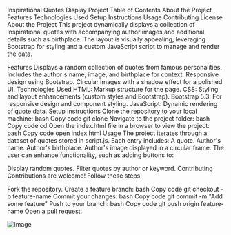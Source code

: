 Inspirational Quotes Display Project
Table of Contents
About the Project
Features
Technologies Used
Setup Instructions
Usage
Contributing
License
About the Project
This project dynamically displays a collection of inspirational quotes with accompanying author images and additional details such as birthplace. The layout is visually appealing, leveraging Bootstrap for styling and a custom JavaScript script to manage and render the data.

Features
Displays a random collection of quotes from famous personalities.
Includes the author's name, image, and birthplace for context.
Responsive design using Bootstrap.
Circular images with a shadow effect for a polished UI.
Technologies Used
HTML: Markup structure for the page.
CSS: Styling and layout enhancements (custom styles and Bootstrap).
Bootstrap 5.3: For responsive design and component styling.
JavaScript: Dynamic rendering of quote data.
Setup Instructions
Clone the repository to your local machine:
bash
Copy code
git clone <repository-url>
Navigate to the project folder:
bash
Copy code
cd <project-folder>
Open the index.html file in a browser to view the project:
bash
Copy code
open index.html
Usage
The project iterates through a dataset of quotes stored in script.js.
Each entry includes:
A quote.
Author's name.
Author's birthplace.
Author's image displayed in a circular frame.
The user can enhance functionality, such as adding buttons to:

Display random quotes.
Filter quotes by author or keyword.
Contributing
Contributions are welcome! Follow these steps:

Fork the repository.
Create a feature branch:
bash
Copy code
git checkout -b feature-name
Commit your changes:
bash
Copy code
git commit -m "Add some feature"
Push to your branch:
bash
Copy code
git push origin feature-name
Open a pull request.


![image](https://github.com/user-attachments/assets/938dd2fb-d144-4d19-9a23-464c32e008ab)
